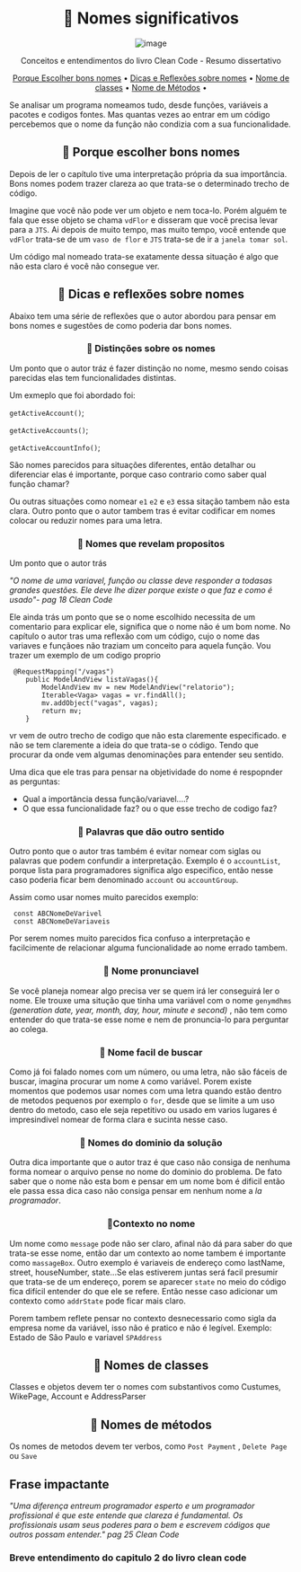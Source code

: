 <h1 align="center"> 🎡 Nomes significativos</h1>

<div align="center">

   ![image](https://user-images.githubusercontent.com/64383080/161648241-61c6f926-f548-412a-a3c8-743c91229758.png)

   Conceitos e entendimentos do livro Clean Code - Resumo dissertativo 

</div>


 
<p align="center">
 <a href="#">Porque Escolher bons nomes</a> •
 <a href="#">Dicas e Reflexões sobre nomes</a> • 
 <a href="#">Nome de classes</a> • 
 <a href="#">Nome de Métodos</a> • 
</p>

Se analisar um programa nomeamos tudo, desde funções, variáveis a pacotes e codigos fontes. Mas quantas vezes ao entrar em um código percebemos que o nome da função não condizia com a sua funcionalidade.

<h2 align="center"> 🔹 Porque escolher bons nomes</h2>

Depois de ler o capítulo tive uma interpretação própria da sua importância. Bons nomes podem trazer clareza ao que trata-se o determinado trecho de código. 

Imagine que você não pode ver um objeto e nem toca-lo. Porém alguém te fala que esse objeto se chama `vdFlor` e disseram que você precisa levar para a `JTS`. Ai depois de muito tempo, mas muito tempo, você entende que `vdFlor` trata-se de um `vaso de flor` e `JTS` trata-se de ir a `janela tomar sol`.

Um código mal nomeado trata-se exatamente dessa situação é algo que não esta claro é você não consegue ver.




<h2 align="center"> 🔹  Dicas e reflexões sobre nomes</h2>

Abaixo tem uma série de reflexões que o autor abordou para pensar em bons nomes e sugestões de como poderia dar bons nomes.

<h3 align="center"> 🔸  Distinções sobre os nomes</h3>
 Um ponto que o autor tráz é fazer distinção no nome, mesmo sendo coisas parecidas elas tem funcionalidades distintas.

 Um exmeplo que foi abordado foi:

 `getActiveAccount()`;

 `getActiveAccounts()`;

 `getActiveAccountInfo()`;

São nomes parecidos para situações diferentes, então detalhar ou diferenciar elas é importante, porque caso contrario como saber qual função chamar?

Ou outras situações como nomear `e1` `e2` e `e3` essa sitação tambem não esta clara.
Outro ponto que o autor tambem tras é evitar codificar em nomes colocar ou reduzir nomes para uma letra.

<h3 align="center"> 🔸 Nomes que revelam propositos</h3>

Um ponto que o autor trás 


<p> <i>"O nome de uma variavel, função ou classe deve responder a todasas grandes questões. Ele deve lhe dizer porque existe o que faz e como é usado"- pag 18 Clean Code </i> </p>

Ele ainda trás um ponto que se o nome escolhido necessita de um comentario para explicar ele, significa que o nome não é um bom nome.
No capítulo o autor tras uma reflexão com um código, cujo o nome das variaves e funçãoes não traziam um conceito para aquela função. Vou trazer um exemplo de um codigo proprio 
```
 @RequestMapping("/vagas")
    public ModelAndView listaVagas(){
        ModelAndView mv = new ModelAndView("relatorio");
        Iterable<Vaga> vagas = vr.findAll();
        mv.addObject("vagas", vagas);
        return mv;
    }

```
vr vem de outro trecho de codigo que não esta claremente especificado. 
e não se tem claremente a ideia do que trata-se o código. Tendo que procurar da onde vem algumas denominações para entender seu sentido.

Uma dica que ele tras para pensar na objetividade do nome é respopnder as perguntas:

- Qual a importância dessa função/variavel....?
- O que essa funcionalidade faz? ou o que esse trecho de codigo faz?

<h3 align="center"> 🔸 Palavras que dão outro sentido</h3>

Outro ponto que o autor tras também é evitar nomear com siglas ou palavras que podem confundir a interpretação. Exemplo é o `accountList`, porque lista para programadores significa algo especifico, então nesse caso poderia ficar bem denominado `account` ou `accountGroup`.

Assim como usar nomes muito parecidos exemplo: 

```
 const ABCNomeDeVarivel
 const ABCNomeDeVariaveis
```
Por serem nomes muito parecidos fica confuso a interpretação e facilcimente de relacionar alguma funcionalidade ao nome errado tambem.

<h3 align="center"> 🔸 Nome pronunciavel</h3>

Se você planeja nomear algo precisa ver se quem irá ler conseguirá ler o nome. 
Ele trouxe uma situção que tinha uma variável com o nome `genymdhms` <i> (generation date, year, month, day, hour, minute e second) </i>, não tem como entender do que trata-se esse nome e nem de pronuncia-lo para perguntar ao colega.

<h3 align="center"> 🔸 Nome facil de buscar</h3>

Como já foi falado nomes com um número, ou uma letra, não são fáceis de buscar, imagina procurar um nome `A` como variável. 
Porem existe momentos que podemos usar nomes com uma letra quando estão dentro de metodos pequenos por exemplo o `for`, desde que se limite a um uso dentro do metodo, caso ele seja repetitivo ou usado em varios lugares é impresindivel nomear de forma clara e sucinta nesse caso.

<h3 align="center"> 🔸 Nomes do dominio da solução</h3>

Outra dica importante que o autor traz é que caso não consiga de nenhuma forma nomear o arquivo pense no nome do dominio do problema. De fato saber que o nome não esta bom e pensar em um nome bom é dificil então ele passa essa dica caso não consiga pensar em nenhum nome a <i>la programador</i>. 

<h3 align="center"> 🔸Contexto no nome </h3>

Um nome como `message` pode não ser claro, afinal não dá para saber do que trata-se esse nome, então dar um contexto ao nome tambem é importante como `massageBox`. 
Outro exemplo é variaveis de endereço como lastName, street, houseNumber, state...Se elas estiverem juntas será facil presumir que trata-se de um endereço, porem se aparecer `state` no meio do código fica difícil entender do que ele se refere. Então nesse caso adicionar um contexto como `addrState` pode ficar mais claro.

Porem tambem reflete pensar no contexto desnecessario como sigla da empresa nome da variável, isso não é pratico e não é legível. Exemplo: Estado de São Paulo e variavel `SPAddress`

<h2 align="center"> 🔹  Nomes de classes</h2>

Classes e objetos devem ter o nomes  com substantivos como Custumes, WikePage, Account e AddressParser 

<h2 align="center" #condicionais > 🔹  Nomes de métodos</h2>

Os nomes de metodos devem ter verbos, como `Post Payment` , `Delete Page` ou `Save`


## Frase impactante 

<i> "Uma diferença entreum programador esperto e um programador profissional é que este entende que clareza é fundamental. Os profissionais usam seus poderes para o bem e escrevem códigos que outros possam entender." pag 25 Clean Code </i>

### Breve entendimento do capitulo 2 do livro clean code

